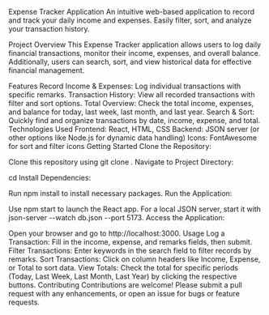 Expense Tracker Application
An intuitive web-based application to record and track your daily income and expenses. Easily filter, sort, and analyze your transaction history.

Project Overview
This Expense Tracker application allows users to log daily financial transactions, monitor their income, expenses, and overall balance. Additionally, users can search, sort, and view historical data for effective financial management.

Features
Record Income & Expenses: Log individual transactions with specific remarks.
Transaction History: View all recorded transactions with filter and sort options.
Total Overview: Check the total income, expenses, and balance for today, last week, last month, and last year.
Search & Sort: Quickly find and organize transactions by date, income, expense, and total.
Technologies Used
Frontend: React, HTML, CSS
Backend: JSON server (or other options like Node.js for dynamic data handling)
Icons: FontAwesome for sort and filter icons
Getting Started
Clone the Repository:

Clone this repository using git clone <repository-url>.
Navigate to Project Directory:

cd <project-directory>
Install Dependencies:

Run npm install to install necessary packages.
Run the Application:

Use npm start to launch the React app.
For a local JSON server, start it with json-server --watch db.json --port 5173.
Access the Application:

Open your browser and go to http://localhost:3000.
Usage
Log a Transaction: Fill in the income, expense, and remarks fields, then submit.
Filter Transactions: Enter keywords in the search field to filter records by remarks.
Sort Transactions: Click on column headers like Income, Expense, or Total to sort data.
View Totals: Check the total for specific periods (Today, Last Week, Last Month, Last Year) by clicking the respective buttons.
Contributing
Contributions are welcome! Please submit a pull request with any enhancements, or open an issue for bugs or feature requests.
